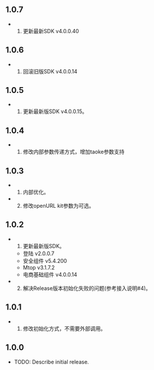 ## 1.0.7

* 1. 更新最新SDK  v4.0.0.40

## 1.0.6

* 1. 回滚旧版SDK  v4.0.0.14

## 1.0.5

* 1. 更新最新版SDK  v4.0.0.15。

## 1.0.4

* 1. 修改内部参数传递方式，增加taoke参数支持

## 1.0.3

* 1. 内部优化。
* 2. 修改openURL kit参数为可选。

## 1.0.2

* 1. 更新最新版SDK。
    - 登陆 v2.0.0.7
    - 安全组件 v5.4.200
    - Mtop v3.1.7.2
    - 电商基础组件 v4.0.0.14

* 2. 解决Release版本初始化失败的问题(参考接入说明#4)。

## 1.0.1

* 1. 修改初始化方式，不需要外部调用。

## 1.0.0

* TODO: Describe initial release.
